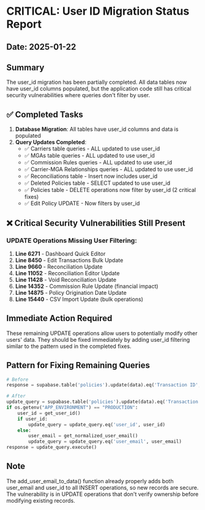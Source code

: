 # CRITICAL: User ID Migration Status Report

## Date: 2025-01-22

## Summary
The user_id migration has been partially completed. All data tables now have user_id columns populated, but the application code still has critical security vulnerabilities where queries don't filter by user.

## ✅ Completed Tasks
1. **Database Migration**: All tables have user_id columns and data is populated
2. **Query Updates Completed**:
   - ✅ Carriers table queries - ALL updated to use user_id
   - ✅ MGAs table queries - ALL updated to use user_id  
   - ✅ Commission Rules queries - ALL updated to use user_id
   - ✅ Carrier-MGA Relationships queries - ALL updated to use user_id
   - ✅ Reconciliations table - Insert now includes user_id
   - ✅ Deleted Policies table - SELECT updated to use user_id
   - ✅ Policies table - DELETE operations now filter by user_id (2 critical fixes)
   - ✅ Edit Policy UPDATE - Now filters by user_id

## ❌ Critical Security Vulnerabilities Still Present

### UPDATE Operations Missing User Filtering:
1. **Line 6271** - Dashboard Quick Editor
2. **Line 8450** - Edit Transactions Bulk Update  
3. **Line 9660** - Reconciliation Update
4. **Line 11052** - Reconciliation Editor Update
5. **Line 11428** - Void Reconciliation Update
6. **Line 14352** - Commission Rule Update (financial impact)
7. **Line 14875** - Policy Origination Date Update
8. **Line 15440** - CSV Import Update (bulk operations)

## Immediate Action Required
These remaining UPDATE operations allow users to potentially modify other users' data. They should be fixed immediately by adding user_id filtering similar to the pattern used in the completed fixes.

## Pattern for Fixing Remaining Queries
```python
# Before
response = supabase.table('policies').update(data).eq('Transaction ID', tid).execute()

# After
update_query = supabase.table('policies').update(data).eq('Transaction ID', tid)
if os.getenv("APP_ENVIRONMENT") == "PRODUCTION":
    user_id = get_user_id()
    if user_id:
        update_query = update_query.eq('user_id', user_id)
    else:
        user_email = get_normalized_user_email()
        update_query = update_query.eq('user_email', user_email)
response = update_query.execute()
```

## Note
The add_user_email_to_data() function already properly adds both user_email and user_id to all INSERT operations, so new records are secure. The vulnerability is in UPDATE operations that don't verify ownership before modifying existing records.